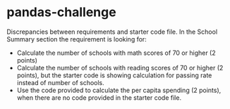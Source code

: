 # pandas-challenge

Discrepancies between requirements and starter code file.  In the School Summary section the requirement is looking for:
+ Calculate the number of schools with math scores of 70 or higher (2 points)
+ Calculate the number of schools with reading scores of 70 or higher (2 points), but the starter code is showing calculation for passing rate instead of number of schools. 
+ Use the code provided to calculate the per capita spending (2 points), when there are no code provided in the starter code file. 
